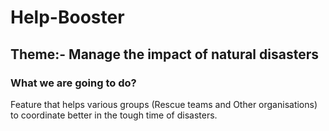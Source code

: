 # Help-Booster
## Theme:- Manage the impact of natural disasters
### What we are going to do? <br />
Feature that helps various groups (Rescue teams and Other organisations) to coordinate better in the tough time of disasters. 
